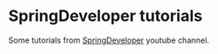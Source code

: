 # SpringDeveloper tutorials
Some tutorials from [SpringDeveloper](https://www.youtube.com/channel/UC7yfnfvEUlXUIfm8rGLwZdA) youtube channel.
